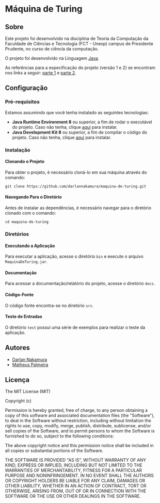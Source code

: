 # Máquina de Turing

## Sobre
Este projeto foi desenvolvido na disciplina de Teoria da Computação da Faculdade de Ciências e Tecnologia (FCT - Unesp) campus de Presidente Prudente, no curso de ciência da computação.

O projeto foi desenvolvido na Linguagem [Java](https://www.java.com).

As referências para a especificação do projeto (versão 1 e 2) se encontram nos links a seguir: [parte 1](http://docs.fct.unesp.br/docentes/dmec/olivete/tc/arquivos/ProjetoP1.pdf) e [parte 2](http://docs.fct.unesp.br/docentes/dmec/olivete/tc/arquivos/ProjetoP2.pdf).


## Configuração

### Pré-requisitos
Estamos assumindo que você tenha instalado as seguintes tecnologias:
- **Java Runtime Environment 8** ou superior, a fim de rodar o executável do projeto. Caso não tenha, clique [aqui](https://www.oracle.com/technetwork/pt/java/javase/downloads/jre8-downloads-2133155.html) para instalar.
- **Java Development Kit 8** ou superior, a fim de compilar o código do projeto. Caso não tenha, clique [aqui](https://www.oracle.com/technetwork/pt/java/javase/downloads/jdk8-downloads-2133151.html) para instalar.

### Instalação

#### Clonando o Projeto
Para obter o projeto, é necessário cloná-lo em sua máquina através do comando:

	git clone https://github.com/darlannakamura/maquina-de-turing.git

#### Navegando Para o Diretório
Antes de instalar as dependências, é necessário navegar para o diretório clonado com o comando:

	cd maquina-de-turing

### Diretórios

#### Executando a Aplicação
Para executar a aplicação, acesse o diretório `bin` e execute o arquivo `MaquinaDeTuring.jar`.

#### Documentação
Para acessar a documentação/relatório do projeto, acesse o diretório `docs`.

#### Código-Fonte
O código fonte encontra-se no diretório `src`.

#### Teste de Entradas
O diretório `test` possui uma série de exemplos para realizar o teste da aplicação.

## Autores

- [Darlan Nakamura](https://github.com/darlannakamura)
- [Matheus Palmeira](https://github.com/matheuspalmeir)

## Licença

The MIT License (MIT)

Copyright (c)

Permission is hereby granted, free of charge, to any person obtaining a copy
of this software and associated documentation files (the "Software"), to deal
in the Software without restriction, including without limitation the rights
to use, copy, modify, merge, publish, distribute, sublicense, and/or sell
copies of the Software, and to permit persons to whom the Software is
furnished to do so, subject to the following conditions:

The above copyright notice and this permission notice shall be included in
all copies or substantial portions of the Software.

THE SOFTWARE IS PROVIDED "AS IS", WITHOUT WARRANTY OF ANY KIND, EXPRESS OR
IMPLIED, INCLUDING BUT NOT LIMITED TO THE WARRANTIES OF MERCHANTABILITY,
FITNESS FOR A PARTICULAR PURPOSE AND NONINFRINGEMENT. IN NO EVENT SHALL THE
AUTHORS OR COPYRIGHT HOLDERS BE LIABLE FOR ANY CLAIM, DAMAGES OR OTHER
LIABILITY, WHETHER IN AN ACTION OF CONTRACT, TORT OR OTHERWISE, ARISING FROM,
OUT OF OR IN CONNECTION WITH THE SOFTWARE OR THE USE OR OTHER DEALINGS IN
THE SOFTWARE.

